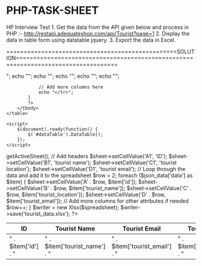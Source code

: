 # PHP-TASK-SHEET
HP Interview Test   1.  Get the data from the API given  below and process in PHP :-           http://restapi.adequateshop.com/api/Tourist?page=1  2. Display the data in table form  using datatable jquery.  3. Export the data in Excel.

=================================================SOLUTION===================================================================================


<?php

$url = 'http://restapi.adequateshop.com/api/tourist?page=1';
$data = file_get_contents($url);
$json_data = json_decode($data, true);


// Now, $data contains the API response as a JSON string.

?>
<!DOCTYPE html>
<html>
<head>
    <title>Data Table Example</title>
    <link rel="stylesheet" type="text/css" href="https://cdn.datatables.net/1.11.5/css/jquery.dataTables.min.css">
    <script src="https://code.jquery.com/jquery-3.6.0.min.js"></script>
    <script src="https://cdn.datatables.net/1.11.5/js/jquery.dataTables.min.js"></script>
</head>
<body>
    <table id="dataTable">
        <!-- Your table headers here -->
        <thead>
            <tr>
                <th>ID</th>
                <th>Tourist Name</th>
                <th>Tourist Email</th>
                <th>Tourist Location</th>
                <th>Create Date</th>
                <!-- Add more columns as needed -->
            </tr>
        </thead>
        <tbody>
            <?php
            foreach ($json_data['data'] as $item) {
                echo "<tr>";
                echo "<td>" . $item['id'] . "</td>";
                echo "<td>" . $item['tourist_name'] . "</td>";
                echo "<td>" . $item['tourist_email'] . "</td>";
                echo "<td>" . $item['tourist_location'] . "</td>";
                echo "<td>" . $item['createdat'] . "</td>";

                
                // Add more columns here
                echo "</tr>";
            }
            ?>
        </tbody>
    </table>

    <script>
        $(document).ready(function() {
            $('#dataTable').DataTable();
        });
    </script>
</body>

<?php  

require 'vendor/autoload.php'; // Include the PhpSpreadsheet library "composer require phpoffice/phpspreadsheet"

use PhpOffice\PhpSpreadsheet\Spreadsheet;
use PhpOffice\PhpSpreadsheet\Writer\Xlsx;

$spreadsheet = new Spreadsheet();
$sheet = $spreadsheet->getActiveSheet();

// Add headers
$sheet->setCellValue('A1', 'ID');
$sheet->setCellValue('B1', 'tourist name');
$sheet->setCellValue('C1', 'tourist location');
$sheet->setCellValue('D1', 'tourist email');


// Loop through the data and add it to the spreadsheet
$row = 2;
foreach ($json_data['data'] as $item) {
    $sheet->setCellValue('A' . $row, $item['id']);
    $sheet->setCellValue('B' . $row, $item['tourist_name']);
    $sheet->setCellValue('C' . $row, $item['tourist_location']);
    $sheet->setCellValue('D' . $row, $item['tourist_email']);
    
    // Add more columns for other attributes if needed
    $row++;
}

$writer = new Xlsx($spreadsheet);
$writer->save('tourist_data.xlsx');



?>
</html>
